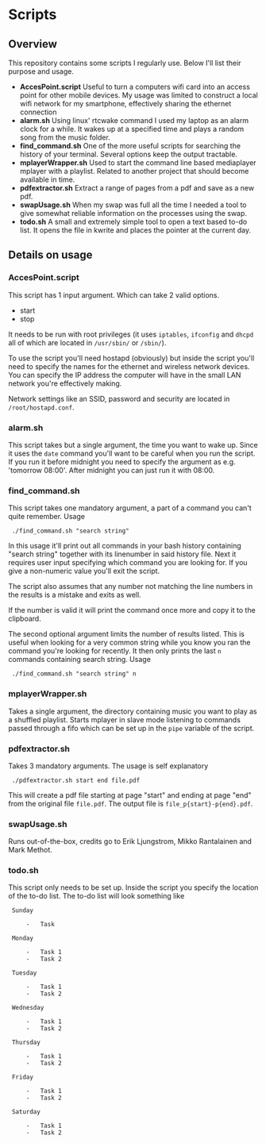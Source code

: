 # Scripts

## Overview

This repository contains some scripts I regularly use. Below I'll list their purpose and usage.

* __AccesPoint.script__
Useful to turn a computers wifi card into an access point for other mobile devices. My usage was limited to construct a local wifi network for my smartphone, effectively sharing the ethernet connection
* __alarm.sh__
Using linux' rtcwake command I used my laptop as an alarm clock for a while. It wakes up at a specified time and plays a random song from the music folder.
* __find_command.sh__
One of the more useful scripts for searching the history of your terminal. Several options keep the output tractable.
* __mplayerWrapper.sh__
Used to start the command line based mediaplayer mplayer with a playlist. Related to another project that should become available in time.
* __pdfextractor.sh__
Extract a range of pages from a pdf and save as a new pdf.
* __swapUsage.sh__
When my swap was full all the time I needed a tool to give somewhat reliable information on the processes using the swap.
* __todo.sh__
A small and extremely simple tool to open a text based to-do list. It opens the file in kwrite and places the pointer at the current day.

## Details on usage

### AccesPoint.script

This script has 1 input argument. Which can take 2 valid options.
* start
* stop

It needs to be run with root privileges (it uses `iptables`, `ifconfig` and `dhcpd` all of which are located in `/usr/sbin/` or `/sbin/`).

To use the script you'll need hostapd (obviously) but inside the script you'll need to specify the names for the ethernet and wireless network devices. You can specify the IP address the computer will have in the small LAN network you're effectively making.

Network settings like an SSID, password and security are located in `/root/hostapd.conf`.

### alarm.sh

This script takes but a single argument, the time you want to wake up.
Since it uses the `date` command you'll want to be careful when you run the script. If you run it before midnight you need to specify the argument as e.g. 'tomorrow 08:00'. After midnight you can just run it with 08:00.

### find_command.sh

This script takes one mandatory argument, a part of a command you can't quite remember.
Usage
```
 ./find_command.sh "search string"
 ```

 In this usage it'll print out all commands in your bash history containing "search string" together with its linenumber in said history file. Next it requires user input specifying which command you are looking for. If you give a non-numeric value you'll exit the script.

 The script also assumes that any number not matching the line numbers in the results is a mistake and exits as well.

 If the number is valid it will print the command once more and copy it to the clipboard.

 The second optional argument limits the number of results listed. This is useful when looking for a very common string while you know you ran the command you're looking for recently. It then only prints the last `n` commands containing search string.
 Usage
 ```
  ./find_command.sh "search string" n
  ```

  ### mplayerWrapper.sh

  Takes a single argument, the directory containing music you want to play as a shuffled playlist. Starts mplayer in slave mode listening to commands passed through a fifo which can be set up in the `pipe` variable of the script.

  ### pdfextractor.sh

  Takes 3 mandatory arguments.
  The usage is self explanatory
  ```
   ./pdfextractor.sh start end file.pdf
   ```

   This will create a pdf file starting at page "start" and ending at page "end" from the original file `file.pdf`. The output file is `file_p{start}-p{end}.pdf`.

   ### swapUsage.sh

   Runs out-of-the-box, credits go to Erik Ljungstrom, Mikko Rantalainen and Mark Methot.

   ### todo.sh

   This script only needs to be set up. Inside the script you specify the location of the to-do list.
   The to-do list will look something like
   ```
    Sunday

        -   Task

    Monday

        -   Task 1
        -   Task 2

    Tuesday

        -   Task 1
        -   Task 2

    Wednesday

        -   Task 1
        -   Task 2

    Thursday

        -   Task 1
        -   Task 2

    Friday

        -   Task 1
        -   Task 2

    Saturday

        -   Task 1
        -   Task 2
```
